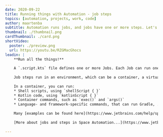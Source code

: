 ```yaml
---
date: 2020-09-22
title: Running things with Automation - job steps
topics: [automation, projects, work, code]
author: maartenba
subtitle: Automation runs jobs, and jobs have one or more steps. Let's see what those steps can do!
thumbnail: ./thumbnail.png
cardThumbnail: ./card.png
shortVideo:
  poster: ./preview.png
  url: https://youtu.be/RZGMacGhocs
leadin: |
    **Run all the things!**
    
    A `.script.kts` file defines one or more Jobs. Each Job can run one or more Steps. Jobs are triggered by events, such as Git push or when a code review is opened.
           
    Job steps run in an environment, which can be a container, a virtual machine (not yet available) or as a function (not yet available).
    
    In a container, you can run:
    * Shell scripts, using `shellScript { }`
    * Kotlin code, using `kotlinScript { }`
    * Container commands, such as `exec()` and `args()`
    * Language- and framework-specific commands, that can run Gradle, .NET or Docker image builds
    
    Many [examples can be found here](https://www.jetbrains.com/help/space/automation-faq.html).
    
    [More about jobs and steps in Space Automation...](https://www.jetbrains.com/help/space/jobs-and-actions.html)
    
---
```

